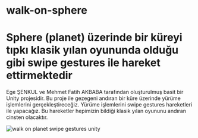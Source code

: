 # walk-on-sphere
# Sphere (planet) üzerinde bir küreyi tıpkı klasik yılan oyununda olduğu gibi swipe gestures ile hareket ettirmektedir

Ege ŞENKUL ve Mehmet Fatih AKBABA tarafından oluşturulmuş basit bir Unity projesidir. Bu proje ile gezegeni andıran bir küre üzerinde yürüme işlemlerini gerçekleştireceğiz. Yürüme işlemlerini swipe gestures hareketleri ile yapacağız. Bu hareketler hepimizin bildiği klasik yılan oyununu andıran cinsten olacaktır.

![walk on planet swipe gestures unity](https://user-images.githubusercontent.com/36307448/38132494-f7dd2fe2-3413-11e8-88b0-77a03c6ed8f4.jpg)


